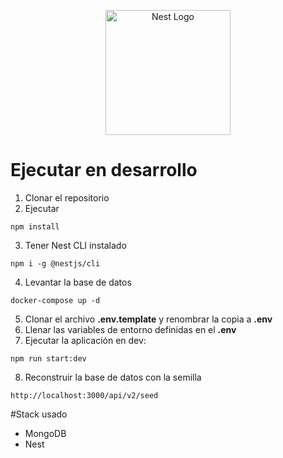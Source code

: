 <p align="center">
  <a href="http://nestjs.com/" target="blank"><img src="https://nestjs.com/img/logo-small.svg" width="200" alt="Nest Logo" /></a>
</p>

# Ejecutar en desarrollo

1. Clonar el repositorio
2. Ejecutar 
```
npm install
```
3. Tener Nest CLI instalado
```
npm i -g @nestjs/cli
```
4. Levantar la base de datos
```
docker-compose up -d
```
5. Clonar el archivo __.env.template__ y renombrar la copia a __.env__
6. Llenar las variables de entorno definidas en el __.env__
7. Ejecutar la aplicación en dev: 
```
npm run start:dev
```
8. Reconstruir la base de datos con la semilla
```
http://localhost:3000/api/v2/seed
```


#Stack usado 
* MongoDB
* Nest